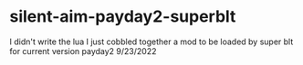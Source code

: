 # silent-aim-payday2-superblt

I didn't write the lua I just cobbled together a mod to be loaded by super blt for current version payday2 9/23/2022
